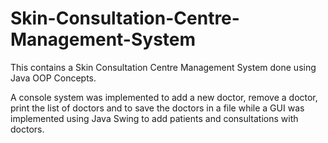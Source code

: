 # Skin-Consultation-Centre-Management-System

This contains a Skin Consultation Centre Management System done using Java OOP Concepts.

A console system was implemented to add a new doctor, remove a doctor, print the list of doctors and to save the doctors in a file while a GUI was implemented using Java Swing to add patients and consultations with doctors.
